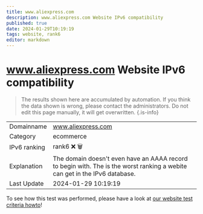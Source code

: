 ```yaml
---
title: www.aliexpress.com
description: www.aliexpress.com Website IPv6 compatibility
published: true
date: 2024-01-29T10:19:19
tags: website, rank6
editor: markdown
---
```


# www.aliexpress.com Website IPv6 compatibility

> The results shown here are accumulated by automation. If you think the data shown is wrong, please contact the administrators. 
> Do not edit this page manually, it will get overwritten.
{.is-info}


|   |   |
| - | - |
| Domainname | www.aliexpress.com
| Category | ecommerce |
| IPv6 ranking | rank6 :x: :wastebasket: |
| Explanation | The domain doesn't even have an AAAA record to begin with. The is the worst ranking a webite can get in the IPv6 database. |
| Last Update | 2024-01-29 10:19:19 |

To see how this test was performed, please have a look at [our website test criteria howto](/howto/testcriteria/website)!


